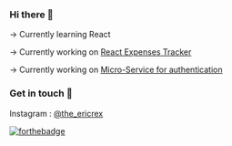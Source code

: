 ### Hi there 👋

-> Currently learning React

-> Currently working on [React Expenses Tracker](https://github.com/ericraymundrex/Expenses_Tracker)

-> Currently working on [Micro-Service for authentication](https://github.com/ericraymundrex/React_user_autentication_API)


### Get in touch 💭

Instagram : [@the_ericrex](https://www.instagram.com/_._eric_rex_._/)


[![forthebadge](https://forthebadge.com/images/badges/contains-cat-gifs.svg)]()
